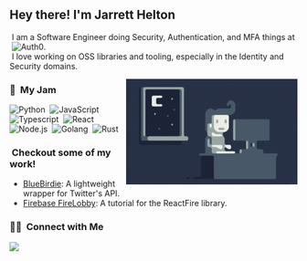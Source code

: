 <h2>Hey there! I'm Jarrett Helton</h2>

&nbsp;I am a Software Engineer doing Security, Authentication, and MFA things at &nbsp;![Auth0](https://img.shields.io/badge/-Auth0-05122A?style=flat&logo=auth0).\
&nbsp;I love working on OSS libraries and tooling, especially in the Identity and Security domains.

<img alt="Night Coding" src="https://raw.githubusercontent.com/AVS1508/AVS1508/master/assets/Night-Coding.gif" align="right"/>

### 🍓 &nbsp;My Jam

![Python](https://img.shields.io/badge/-Python-05122A?style=flat&logo=python)&nbsp;
![JavaScript](https://img.shields.io/badge/-JavaScript-05122A?style=flat&logo=javascript)&nbsp;
![Typescript](https://img.shields.io/badge/-Typescript-05122A?style=flat&logo=typescript)&nbsp;
![React](https://img.shields.io/badge/-React-05122A?style=flat&logo=react)&nbsp;
![Node.js](https://img.shields.io/badge/-Node.js-05122A?style=flat&logo=node.js)&nbsp;
![Golang](https://img.shields.io/badge/-Golang-05122A?style=flat&logo=go)&nbsp;
![Rust](https://img.shields.io/badge/-Rust-05122A?style=flat&logo=rust)&nbsp;


### &nbsp;Checkout some of my work!
- [BlueBirdie](https://github.com/JayHelton/bluebirdie): A lightweight wrapper for Twitter's API.
- [Firebase FireLobby](https://github.com/JayHelton/firebase-firelobby): A tutorial for the ReactFire library.

### 🤝🏻 &nbsp;Connect with Me

<p align="left">
<a href="https://twitter.com/jaydhizzle"><img src="https://img.shields.io/badge/-@jaydhizzle-blue?style=flat&logo=Twitter&logoColor=white"/></a>
</p>
